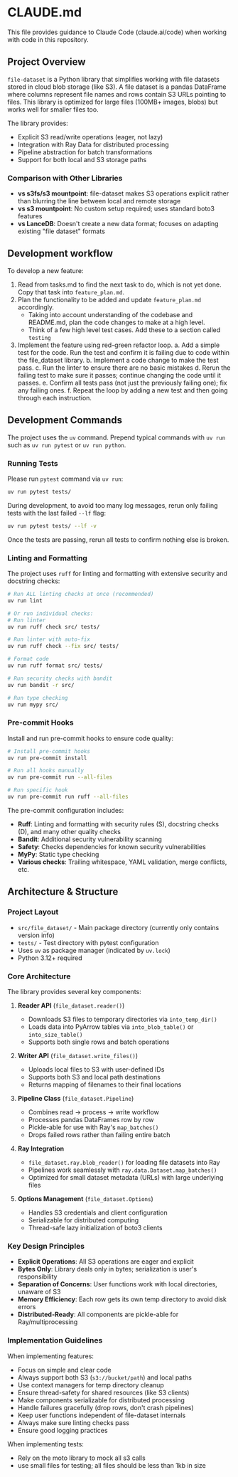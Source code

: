 # CLAUDE.md

This file provides guidance to Claude Code (claude.ai/code) when working with code in this repository.

## Project Overview

`file-dataset` is a Python library that simplifies working with file datasets stored in cloud blob storage (like S3). A file dataset is a pandas DataFrame where columns represent file names and rows contain S3 URLs pointing to files. This library is optimized for large files (100MB+ images, blobs) but works well for smaller files too.

The library provides:
- Explicit S3 read/write operations (eager, not lazy)
- Integration with Ray Data for distributed processing
- Pipeline abstraction for batch transformations
- Support for both local and S3 storage paths

### Comparison with Other Libraries

- **vs s3fs/s3 mountpoint**: file-dataset makes S3 operations explicit rather than blurring the line between local and remote storage
- **vs s3 mountpoint**: No custom setup required; uses standard boto3 features
- **vs LanceDB**: Doesn't create a new data format; focuses on adapting existing "file dataset" formats

## Development workflow
To develop a new feature:

1. Read from tasks.md to find the next task to do, which is not yet done. Copy that task into `feature_plan.md`.
2. Plan the functionality to be added and update `feature_plan.md` accordingly.
    * Taking into account understanding of the codebase and README.md, plan the code changes to make at a high level. 
    * Think of a few high level test cases. Add these to a section called `testing`
3. Implement the feature using red-green refactor loop.
    a. Add a simple test for the code. Run the test and confirm it is failing due to code within the file_dataset library.
    b. Implement a code change to make the test pass.
    c. Run the linter to ensure there are no basic mistakes
    d. Rerun the failing test to make sure it passes; continue changing the code until it passes.
    e. Confirm all tests pass (not just the previously failing one); fix any failing ones.
    f. Repeat the loop by adding a new test and then going through each instruction.


## Development Commands
The project uses the `uv` command. Prepend typical commands with `uv run` such as `uv run pytest` or `uv run python`.

### Running Tests
Please run `pytest` command via `uv run`:

```bash
uv run pytest tests/
```

During development, to avoid too many log messages, rerun only failing tests with the last failed `--lf` flag:

```bash
uv run pytest tests/ --lf -v
```

Once the tests are passing, rerun all tests to confirm nothing else is broken.

### Linting and Formatting

The project uses `ruff` for linting and formatting with extensive security and docstring checks:

```bash
# Run ALL linting checks at once (recommended)
uv run lint

# Or run individual checks:
# Run linter
uv run ruff check src/ tests/

# Run linter with auto-fix
uv run ruff check --fix src/ tests/

# Format code
uv run ruff format src/ tests/

# Run security checks with bandit
uv run bandit -r src/

# Run type checking
uv run mypy src/
```

### Pre-commit Hooks

Install and run pre-commit hooks to ensure code quality:

```bash
# Install pre-commit hooks
uv run pre-commit install

# Run all hooks manually
uv run pre-commit run --all-files

# Run specific hook
uv run pre-commit run ruff --all-files
```

The pre-commit configuration includes:
- **Ruff**: Linting and formatting with security rules (S), docstring checks (D), and many other quality checks
- **Bandit**: Additional security vulnerability scanning
- **Safety**: Checks dependencies for known security vulnerabilities
- **MyPy**: Static type checking
- **Various checks**: Trailing whitespace, YAML validation, merge conflicts, etc.

## Architecture & Structure

### Project Layout
- `src/file_dataset/` - Main package directory (currently only contains version info)
- `tests/` - Test directory with pytest configuration
- Uses `uv` as package manager (indicated by `uv.lock`)
- Python 3.12+ required

### Core Architecture

The library provides several key components:

1. **Reader API** (`file_dataset.reader()`)
   - Downloads S3 files to temporary directories via `into_temp_dir()`
   - Loads data into PyArrow tables via `into_blob_table()` or `into_size_table()`
   - Supports both single rows and batch operations

2. **Writer API** (`file_dataset.write_files()`)
   - Uploads local files to S3 with user-defined IDs
   - Supports both S3 and local path destinations
   - Returns mapping of filenames to their final locations

3. **Pipeline Class** (`file_dataset.Pipeline`)
   - Combines read → process → write workflow
   - Processes pandas DataFrames row by row
   - Pickle-able for use with Ray's `map_batches()`
   - Drops failed rows rather than failing entire batch

4. **Ray Integration**
   - `file_dataset.ray.blob_reader()` for loading file datasets into Ray
   - Pipelines work seamlessly with `ray.data.Dataset.map_batches()`
   - Optimized for small dataset metadata (URLs) with large underlying files

5. **Options Management** (`file_dataset.Options`)
   - Handles S3 credentials and client configuration
   - Serializable for distributed computing
   - Thread-safe lazy initialization of boto3 clients

### Key Design Principles

- **Explicit Operations**: All S3 operations are eager and explicit
- **Bytes Only**: Library deals only in bytes; serialization is user's responsibility
- **Separation of Concerns**: User functions work with local directories, unaware of S3
- **Memory Efficiency**: Each row gets its own temp directory to avoid disk errors
- **Distributed-Ready**: All components are pickle-able for Ray/multiprocessing

### Implementation Guidelines

When implementing features:
- Focus on simple and clear code
- Always support both S3 (`s3://bucket/path`) and local paths
- Use context managers for temp directory cleanup
- Ensure thread-safety for shared resources (like S3 clients)
- Make components serializable for distributed processing
- Handle failures gracefully (drop rows, don't crash pipelines)
- Keep user functions independent of file-dataset internals
- Always make sure linting checks pass
- Ensure good logging practices


When implementing tests:
- Rely on the moto library to mock all s3 calls
- use small files for testing; all files should be less than 1kb in size